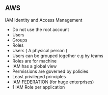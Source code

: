 ## AWS

IAM
Identity and Access Management
- Do not use the root account
- Users
- Groups
- Roles
- Users ( A physical person )
- Users can be grouped together e.g by teams
- Roles are for machine
- IAM has a global view
- Permissions are governed by policies
- Least privileged principles
- IAM FEDERATION (for huge enterprises)
- 1 IAM Role per application

<!--stackedit_data:
eyJoaXN0b3J5IjpbMTMwMjgwMzc2OSwtMjA3ODk3MDQyMSwtMT
c2MDI1MzkyNCwxMDMzODc3MDk5XX0=
-->